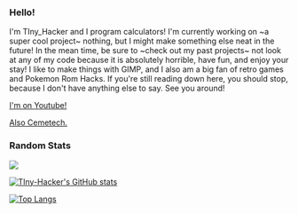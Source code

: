 ### Hello!

I'm TIny_Hacker and I program calculators! I'm currently working on ~a super cool project~ nothing, but I might make something else neat in the future! In the mean time, be sure to ~check out my past projects~ not look at any of my code because it is absolutely horrible, have fun, and enjoy your stay! I like to make things with GIMP, and I also am a big fan of retro games and Pokemon Rom Hacks. If you're still reading down here, you should stop, because I don't have anything else to say. See you around!

[I'm on Youtube!](https://www.youtube.com/channel/UC0SYCfK0bhxy2hGVvUaUtPQ/)

[Also Cemetech.](https://www.ceme.tech/u30499)

### Random Stats

![](https://komarev.com/ghpvc/?username=tiny-hacker&color=75a6fc)

[![TIny-Hacker's GitHub stats](https://github-readme-stats.vercel.app/api?username=tiny-hacker&theme=dark&show_icons=true&layout=compact&title_color=75a6fc&icon_color=75a6ff)](https://github.com/anuraghazra/github-readme-stats)

[![Top Langs](https://github-readme-stats.vercel.app/api/top-langs/?username=tiny-hacker&layout=compact&theme=dark&title_color=75a6fc)](https://github.com/anuraghazra/github-readme-stats)
